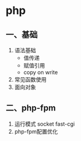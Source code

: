 # php

## 一、基础

1. 语法基础
   + 值传递
   + 赋值引用
   + copy on write
2. 常见函数使用
3. 面向对象



## 二、php-fpm

1. 运行模式 socket fast-cgi
2. php-fpm配置优化